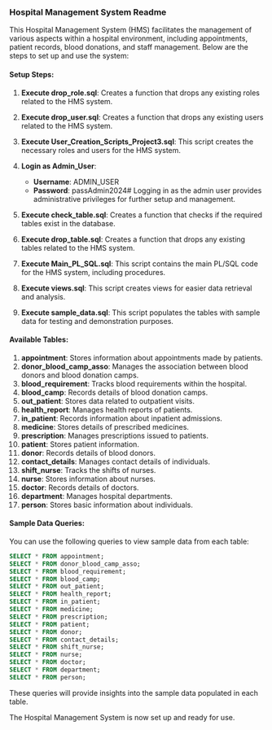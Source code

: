 ### Hospital Management System Readme

This Hospital Management System (HMS) facilitates the management of various aspects within a hospital environment, including appointments, patient records, blood donations, and staff management. Below are the steps to set up and use the system:

#### Setup Steps:

1. **Execute drop_role.sql**: Creates a function that drops any existing roles related to the HMS system.

2. **Execute drop_user.sql**: Creates a function that drops any existing users related to the HMS system.

3. **Execute User_Creation_Scripts_Project3.sql**: This script creates the necessary roles and users for the HMS system.

4. **Login as Admin_User**:
   - **Username**: ADMIN_USER
   - **Password**: passAdmin2024#
   Logging in as the admin user provides administrative privileges for further setup and management.

5. **Execute check_table.sql**: Creates a function that checks if the required tables exist in the database.

6. **Execute drop_table.sql**: Creates a function that drops any existing tables related to the HMS system.

7. **Execute Main_PL_SQL.sql**: This script contains the main PL/SQL code for the HMS system, including procedures.

8. **Execute views.sql**: This script creates views for easier data retrieval and analysis.

9. **Execute sample_data.sql**: This script populates the tables with sample data for testing and demonstration purposes.

#### Available Tables:

1. **appointment**: Stores information about appointments made by patients.
2. **donor_blood_camp_asso**: Manages the association between blood donors and blood donation camps.
3. **blood_requirement**: Tracks blood requirements within the hospital.
4. **blood_camp**: Records details of blood donation camps.
5. **out_patient**: Stores data related to outpatient visits.
6. **health_report**: Manages health reports of patients.
7. **in_patient**: Records information about inpatient admissions.
8. **medicine**: Stores details of prescribed medicines.
9. **prescription**: Manages prescriptions issued to patients.
10. **patient**: Stores patient information.
11. **donor**: Records details of blood donors.
12. **contact_details**: Manages contact details of individuals.
13. **shift_nurse**: Tracks the shifts of nurses.
14. **nurse**: Stores information about nurses.
15. **doctor**: Records details of doctors.
16. **department**: Manages hospital departments.
17. **person**: Stores basic information about individuals.

#### Sample Data Queries:

You can use the following queries to view sample data from each table:

```sql
SELECT * FROM appointment;
SELECT * FROM donor_blood_camp_asso;
SELECT * FROM blood_requirement;
SELECT * FROM blood_camp;
SELECT * FROM out_patient;
SELECT * FROM health_report;
SELECT * FROM in_patient;
SELECT * FROM medicine;
SELECT * FROM prescription;
SELECT * FROM patient;
SELECT * FROM donor;
SELECT * FROM contact_details;
SELECT * FROM shift_nurse;
SELECT * FROM nurse;
SELECT * FROM doctor;
SELECT * FROM department;
SELECT * FROM person;
```

These queries will provide insights into the sample data populated in each table.

The Hospital Management System is now set up and ready for use.